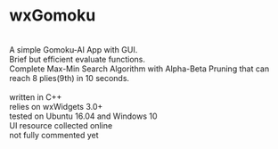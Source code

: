 # wxGomoku
<br>
A simple Gomoku-AI App with GUI.<br>
Brief but efficient evaluate functions.<br>
Complete Max-Min Search Algorithm with Alpha-Beta Pruning that can reach 8 plies(9th) in 10 seconds.<br>
<br>
written in C++<br>
relies on wxWidgets 3.0+<br>
tested on Ubuntu 16.04 and Windows 10<br>
UI resource collected online<br>
not fully commented yet<br>

